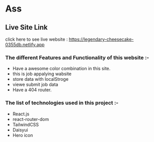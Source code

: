 # **Ass**
## **Live Site Link**
click here to see live website : https://legendary-cheesecake-0355db.netlify.app

### **The different Features and Functionality of this website :-**
- Have a awesome color combination in this site.
- this is job appalying wabsite
- store data with localStroge
- viewe submit job data
- Have a 404 router.

### **The list of technologies used in this project :-**
- React.js
- react-router-dom
- TailwindCSS
- Daisyui
- Hero icon